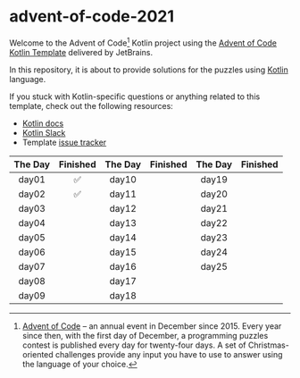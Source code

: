 # advent-of-code-2021

Welcome to the Advent of Code[^aoc] Kotlin project using the [Advent of Code Kotlin Template][template] delivered by JetBrains.

In this repository, it is about to provide solutions for the puzzles using [Kotlin][kotlin] language.

If you stuck with Kotlin-specific questions or anything related to this template, check out the following resources:

- [Kotlin docs][docs]
- [Kotlin Slack][slack]
- Template [issue tracker][issues]

| The Day | Finished | The Day | Finished | The Day | Finished |
| :-----: | :------: | :-----: | :------: | :-----: | :------: |
|  day01  |    ✅     |  day10  |          |  day19  |          |
|  day02  |    ✅     |  day11  |          |  day20  |          |
|  day03  |          |  day12  |          |  day21  |          |
|  day04  |          |  day13  |          |  day22  |          |
|  day05  |          |  day14  |          |  day23  |          |
|  day06  |          |  day15  |          |  day24  |          |
|  day07  |          |  day16  |          |  day25  |          |
|  day08  |          |  day17  |          |         |          |
|  day09  |          |  day18  |          |         |          |

[^aoc]:

    [Advent of Code][aoc] – an annual event in December since 2015. Every year since then, with the first day of December, a
    programming puzzles contest is published every day for twenty-four days. A set of Christmas-oriented challenges provide
    any input you have to use to answer using the language of your choice.

[aoc]: https://adventofcode.com

[docs]: https://kotlinlang.org/docs/home.html

[issues]: https://github.com/kotlin-hands-on/advent-of-code-kotlin-template/issues

[kotlin]: https://kotlinlang.org

[slack]: https://surveys.jetbrains.com/s3/kotlin-slack-sign-up

[template]: https://github.com/kotlin-hands-on/advent-of-code-kotlin-template